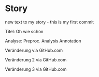 # Story
new text to my story - this is my first commit

Titel:
Oh wie schön

Analyse:
Preproc.
Analysis
Annotation

Veränderung via GitHub.com

Veränderung 2 via GitHub.com

Veränderung 3 via GitHub.com
